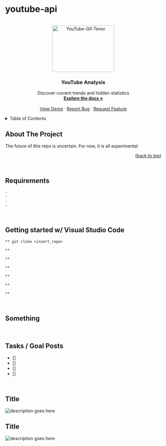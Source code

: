 # youtube-api



<!--
*******QUICK COMMANDS*******
. venv-yt/Scripts/activate
pip freeze > requirements.txt

https://developers.google.com/youtube/v3/quickstart/python
pip install google-api-python-client
py -m pip install --upgrade google-api-python-client

pip install pandas
-->


<!-- PROJECT LOGO -->

<br />
<div align="center" id='readme-top'>
  <a href="https://github.com/WackyChomp/youtube-analysis">
    <img src="https://media.tenor.com/6TwUFuzcjOQAAAAd/youtube.gif" alt="YouTube-Gif-Tenor" width="200" height="150">
  </a>

  <h3 align="center">YouTube Analysis</h3>

  <p align="center">
    Discover current trends and hidden statistics
    <br />
    <a href="https://github.com/WackyChomp/youtube-analysis"><strong>Explore the docs »</strong></a>
    <br />
    <br />
    <a href="https://github.com/WackyChomp/youtube-analysis">View Demo</a>
    ·
    <a href="https://github.com/WackyChomp/youtube-analysis/issues">Report Bug</a>
    ·
    <a href="https://github.com/WackyChomp/youtube-analysis/issues">Request Feature</a>
  </p>
</div>



<!-- TABLE OF CONTENTS -->
<details>
  <summary>Table of Contents</summary>
  <ol>
    <li>
      <a href="#about-the-project">About The Project</a>
      <ul>
        <li><a href="#built-with">Built With</a></li>
      </ul>
    </li>
    <li>
      <a href="#getting-started">Getting Started</a>
      <ul>
        <li><a href="#installation">Installation</a></li>
      </ul>
    </li>
    <li><a href="#usage">Usage</a></li>
    <li><a href="#roadmap">Roadmap</a></li>
    <li><a href="#contributing">Contributing</a></li>
    <li><a href="#acknowledgments">Acknowledgments</a></li>
  </ol>
</details>


## About The Project
<p>The future of this repo is
uncertain. For now, it is all experimental
</p>

<p align="right">(<a href="#readme-top">back to top</a>)</p>



<br>

## Requirements
```
- 
- 
- 
- 
```

<br>

## Getting started w/ Visual Studio Code
```
** git clone <insert_repo>

** 

** 

** 

** 

** 

** 
```

<br>

## Something

<br>

## Tasks / Goal Posts
- [] 
- [] 
- [] 
- [] 

<br>

## Title
![description goes here](./)

## Title
![description goes here](./)

